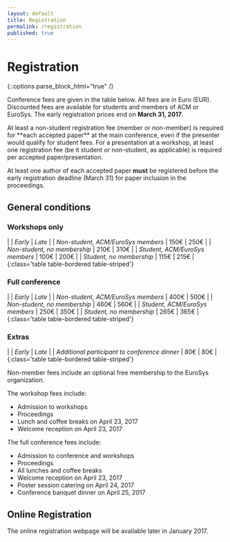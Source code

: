 ```yaml
---
layout: default
title: Registration
permalink: /registration
published: true
---
```

# Registration

{::options parse_block_html="true" /}

Conference fees are given in the table below. All fees are in Euro (EUR). Discounted fees are available for students and members of ACM or EuroSys. The early registration prices end on **March 31, 2017**.

<div class="alert alert-info alert-dismissible" role="alert">
At least a non-student registration fee (member or non-member) is required for **each accepted paper** at the main conference, even if the presenter would qualify for student fees. For a presentation at a workshop, at least one registration fee (be it student or non-student, as applicable) is required per accepted paper/presentation. 

At least one author of each accepted paper **must** be registered before the early registration deadline (March 31) for paper inclusion in the proceedings.
</div>

## General conditions

### Workshops only

|																				| *Early*	| *Late*	|
| *Non-student, ACM/EuroSys members*		| 150€		| 250€		|
| *Non-student, no membership*					| 210€		| 310€		|
| *Student, ACM/EuroSys members*				| 100€		| 200€		|
| *Student, no membership*							| 115€		| 215€		|
{:class='table table-bordered table-striped'}

### Full conference

|																				| *Early*	| *Late*	|
| *Non-student, ACM/EuroSys members*		| 400€		| 500€		|
| *Non-student, no membership*					| 460€		| 560€		|
| *Student, ACM/EuroSys members*				| 250€		| 350€		|
| *Student, no membership*							| 265€		| 365€		|
{:class='table table-bordered table-striped'}

### Extras

|																						| *Early*	| *Late*	|
| *Additional participant to conference dinner*	| 80€		| 80€		|
{:class='table table-bordered table-striped'}

Non-member fees include an optional free membership to the EuroSys organization.

The workshop fees include:

- Admission to workshops
- Proceedings
- Lunch and coffee breaks on April 23, 2017
- Welcome reception on April 23, 2017

The full conference fees include:

- Admission to conference and workshops
- Proceedings
- All lunches and coffee breaks
- Welcome reception on April 23, 2017
- Poster session catering on April 24, 2017
- Conference banquet dinner on April 25, 2017

## Online Registration

The online registration webpage will be available later in January 2017.  

<!---

<div class="alert alert-info alert-dismissible" role="alert">
Information to request for official invitation letter for your visa
application are [here](/venue/visa/).
Please do a request only once you are registered and after the conference fee is paid. 
</div>



[Click here to register](https://www.regonline.com/eurosys2015)

Please note that our registration system (including on-site) is
designed to support payment by credit card and credit card use is
strongly preferred. Payment by wire transfer 
order is possible, but must be arranged directly with the conference
chair. Due to the delays typical in processing such transactions,
conferees using these methods should expect to have to pay for “late
registration”.


--->